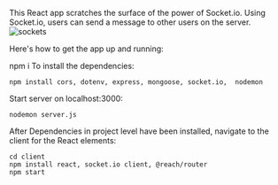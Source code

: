 This React app scratches the surface of the power of Socket.io. Using Socket.io, users can send a message to other users on the server. 
![sockets](https://user-images.githubusercontent.com/24249474/115631695-28154a00-a2bb-11eb-816d-85f201f7c04b.gif)

Here's how to get the app up and running:

npm i
To install the dependencies:

```
npm install cors, dotenv, express, mongoose, socket.io,  nodemon
```

Start server on localhost:3000:
```
nodemon server.js
```
After Dependencies in project level have been installed, navigate to the client for the React elements:

```
cd client
npm install react, socket.io client, @reach/router  
npm start
```

